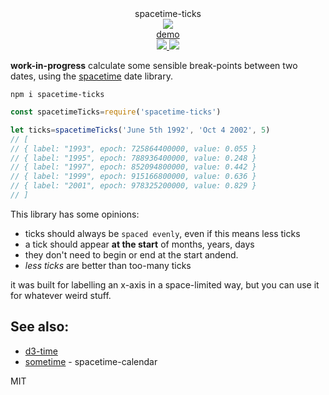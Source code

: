<div align="center">
  <div>spacetime-ticks</div>
  <img src="https://cloud.githubusercontent.com/assets/399657/23590290/ede73772-01aa-11e7-8915-181ef21027bc.png" />
  <div><a href="https://spencermounta.in/spacetime-ticks/">demo</a></div>
  <a href="https://npmjs.org/package/spacetime-ticks">
    <img src="https://img.shields.io/npm/v/spacetime-ticks.svg?style=flat-square" />
  </a>
  <a href="https://unpkg.com/spacetime-ticks">
    <img src="https://badge-size.herokuapp.com/spencermountain/spacetime-ticks/master/builds/spacetime-ticks.min.js" />
  </a>
</div>

**work-in-progress**
calculate some sensible break-points between two dates, using the [spacetime](https://github.com/spencermountain/spacetime) date library.

`npm i spacetime-ticks`

```js
const spacetimeTicks=require('spacetime-ticks')

let ticks=spacetimeTicks('June 5th 1992', 'Oct 4 2002', 5)
// [
// { label: "1993", epoch: 725864400000, value: 0.055 }
// { label: "1995", epoch: 788936400000, value: 0.248 }
// { label: "1997", epoch: 852094800000, value: 0.442 }
// { label: "1999", epoch: 915166800000, value: 0.636 }
// { label: "2001", epoch: 978325200000, value: 0.829 }
// ]
```

This library has some opinions:
* ticks should always be `spaced evenly`, even if this means less ticks
* a tick should appear **at the start** of months, years, days
* they don't need to begin or end at the start andend.
* *less ticks* are better than too-many ticks

it was built for labelling an x-axis in a space-limited way, but you can use it for whatever weird stuff.

## See also:
* [d3-time](https://github.com/d3/d3-time)
* [sometime](https://github.com/spencermountain/sometime) - spacetime-calendar

MIT
